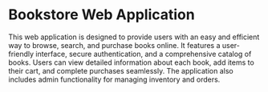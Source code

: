 # Bookstore Web Application

This web application is designed to provide users with an easy and efficient way to browse, search, and purchase books online. It features a user-friendly interface, secure authentication, and a comprehensive catalog of books. Users can view detailed information about each book, add items to their cart, and complete purchases seamlessly. The application also includes admin functionality for managing inventory and orders.